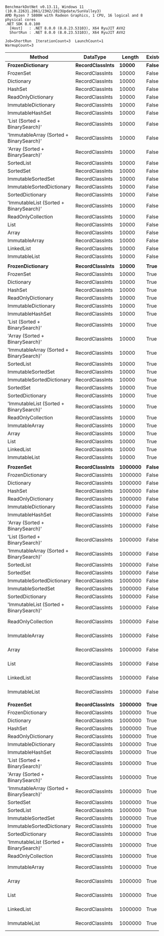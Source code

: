 ```

BenchmarkDotNet v0.13.11, Windows 11 (10.0.22631.2861/23H2/2023Update/SunValley3)
AMD Ryzen 7 5800H with Radeon Graphics, 1 CPU, 16 logical and 8 physical cores
.NET SDK 8.0.100
  [Host]   : .NET 8.0.0 (8.0.23.53103), X64 RyuJIT AVX2
  ShortRun : .NET 8.0.0 (8.0.23.53103), X64 RyuJIT AVX2

Job=ShortRun  IterationCount=3  LaunchCount=1  
WarmupCount=3  

```
| Method                                   | DataType        | Length  | Existed | Mean              | Error              | StdDev            | Allocated |
|----------------------------------------- |---------------- |-------- |-------- |------------------:|-------------------:|------------------:|----------:|
| **FrozenDictionary**                         | **RecordClassInts** | **10000**   | **False**   |          **5.053 ns** |          **0.8885 ns** |         **0.0487 ns** |         **-** |
| FrozenSet                                | RecordClassInts | 10000   | False   |          5.101 ns |          0.6864 ns |         0.0376 ns |         - |
| Dictionary                               | RecordClassInts | 10000   | False   |          6.943 ns |          0.4197 ns |         0.0230 ns |         - |
| HashSet                                  | RecordClassInts | 10000   | False   |          7.213 ns |          0.3581 ns |         0.0196 ns |         - |
| ReadOnlyDictionary                       | RecordClassInts | 10000   | False   |          9.437 ns |          2.5296 ns |         0.1387 ns |         - |
| ImmutableDictionary                      | RecordClassInts | 10000   | False   |         16.281 ns |          1.0344 ns |         0.0567 ns |         - |
| ImmutableHashSet                         | RecordClassInts | 10000   | False   |         32.662 ns |          1.4213 ns |         0.0779 ns |         - |
| &#39;List (Sorted + BinarySearch)&#39;           | RecordClassInts | 10000   | False   |         46.515 ns |         26.0616 ns |         1.4285 ns |         - |
| &#39;ImmutableArray (Sorted + BinarySearch)&#39; | RecordClassInts | 10000   | False   |         49.156 ns |          9.1828 ns |         0.5033 ns |         - |
| &#39;Array (Sorted + BinarySearch)&#39;          | RecordClassInts | 10000   | False   |         50.934 ns |          6.7489 ns |         0.3699 ns |         - |
| SortedList                               | RecordClassInts | 10000   | False   |         51.811 ns |         21.8550 ns |         1.1979 ns |         - |
| SortedSet                                | RecordClassInts | 10000   | False   |         54.735 ns |          2.7531 ns |         0.1509 ns |         - |
| ImmutableSortedSet                       | RecordClassInts | 10000   | False   |         64.625 ns |          2.2337 ns |         0.1224 ns |         - |
| ImmutableSortedDictionary                | RecordClassInts | 10000   | False   |         69.944 ns |          6.1095 ns |         0.3349 ns |         - |
| SortedDictionary                         | RecordClassInts | 10000   | False   |         84.585 ns |         75.9917 ns |         4.1654 ns |         - |
| &#39;ImmutableList (Sorted + BinarySearch)&#39;  | RecordClassInts | 10000   | False   |         97.857 ns |         18.5145 ns |         1.0148 ns |         - |
| ReadOnlyCollection                       | RecordClassInts | 10000   | False   |     19,075.214 ns |      1,825.6494 ns |       100.0700 ns |         - |
| List                                     | RecordClassInts | 10000   | False   |     26,138.868 ns |      1,760.3428 ns |        96.4903 ns |         - |
| Array                                    | RecordClassInts | 10000   | False   |     26,160.339 ns |      1,970.7379 ns |       108.0228 ns |         - |
| ImmutableArray                           | RecordClassInts | 10000   | False   |     26,183.379 ns |        640.6142 ns |        35.1142 ns |         - |
| LinkedList                               | RecordClassInts | 10000   | False   |     26,638.289 ns |      2,295.3140 ns |       125.8139 ns |         - |
| ImmutableList                            | RecordClassInts | 10000   | False   |     85,206.958 ns |      5,899.7127 ns |       323.3832 ns |         - |
|                                          |                 |         |         |                   |                    |                   |           |
| **FrozenDictionary**                         | **RecordClassInts** | **10000**   | **True**    |          **8.937 ns** |          **1.8284 ns** |         **0.1002 ns** |         **-** |
| FrozenSet                                | RecordClassInts | 10000   | True    |          8.939 ns |          0.8094 ns |         0.0444 ns |         - |
| Dictionary                               | RecordClassInts | 10000   | True    |         10.733 ns |          0.3395 ns |         0.0186 ns |         - |
| HashSet                                  | RecordClassInts | 10000   | True    |         10.828 ns |          0.6921 ns |         0.0379 ns |         - |
| ReadOnlyDictionary                       | RecordClassInts | 10000   | True    |         12.929 ns |          1.3855 ns |         0.0759 ns |         - |
| ImmutableDictionary                      | RecordClassInts | 10000   | True    |         24.595 ns |          0.7916 ns |         0.0434 ns |         - |
| ImmutableHashSet                         | RecordClassInts | 10000   | True    |         34.798 ns |          7.1163 ns |         0.3901 ns |         - |
| &#39;List (Sorted + BinarySearch)&#39;           | RecordClassInts | 10000   | True    |         45.076 ns |         14.4306 ns |         0.7910 ns |         - |
| &#39;Array (Sorted + BinarySearch)&#39;          | RecordClassInts | 10000   | True    |         47.447 ns |          3.1052 ns |         0.1702 ns |         - |
| &#39;ImmutableArray (Sorted + BinarySearch)&#39; | RecordClassInts | 10000   | True    |         48.325 ns |          4.7927 ns |         0.2627 ns |         - |
| SortedList                               | RecordClassInts | 10000   | True    |         53.172 ns |          5.9284 ns |         0.3250 ns |         - |
| ImmutableSortedSet                       | RecordClassInts | 10000   | True    |         54.738 ns |          9.3623 ns |         0.5132 ns |         - |
| ImmutableSortedDictionary                | RecordClassInts | 10000   | True    |         55.279 ns |         25.7661 ns |         1.4123 ns |         - |
| SortedSet                                | RecordClassInts | 10000   | True    |         56.911 ns |         35.4445 ns |         1.9428 ns |         - |
| SortedDictionary                         | RecordClassInts | 10000   | True    |         71.985 ns |          3.1045 ns |         0.1702 ns |         - |
| &#39;ImmutableList (Sorted + BinarySearch)&#39;  | RecordClassInts | 10000   | True    |         88.888 ns |          1.3115 ns |         0.0719 ns |         - |
| ReadOnlyCollection                       | RecordClassInts | 10000   | True    |      8,943.348 ns |        561.7855 ns |        30.7934 ns |         - |
| ImmutableArray                           | RecordClassInts | 10000   | True    |     12,225.651 ns |      1,460.5379 ns |        80.0570 ns |         - |
| Array                                    | RecordClassInts | 10000   | True    |     12,237.074 ns |        150.8018 ns |         8.2660 ns |         - |
| List                                     | RecordClassInts | 10000   | True    |     12,331.722 ns |      2,809.2668 ns |       153.9854 ns |         - |
| LinkedList                               | RecordClassInts | 10000   | True    |     12,421.847 ns |        249.6809 ns |        13.6859 ns |         - |
| ImmutableList                            | RecordClassInts | 10000   | True    |     35,292.262 ns |      1,657.7999 ns |        90.8696 ns |         - |
|                                          |                 |         |         |                   |                    |                   |           |
| **FrozenSet**                                | **RecordClassInts** | **1000000** | **False**   |          **5.200 ns** |          **0.1230 ns** |         **0.0067 ns** |         **-** |
| FrozenDictionary                         | RecordClassInts | 1000000 | False   |          5.211 ns |          0.1850 ns |         0.0101 ns |         - |
| Dictionary                               | RecordClassInts | 1000000 | False   |          7.087 ns |          0.3129 ns |         0.0172 ns |         - |
| HashSet                                  | RecordClassInts | 1000000 | False   |          7.247 ns |          1.1984 ns |         0.0657 ns |         - |
| ReadOnlyDictionary                       | RecordClassInts | 1000000 | False   |          9.498 ns |          0.0840 ns |         0.0046 ns |         - |
| ImmutableDictionary                      | RecordClassInts | 1000000 | False   |         33.017 ns |          0.8800 ns |         0.0482 ns |         - |
| ImmutableHashSet                         | RecordClassInts | 1000000 | False   |         64.996 ns |          1.3253 ns |         0.0726 ns |         - |
| &#39;Array (Sorted + BinarySearch)&#39;          | RecordClassInts | 1000000 | False   |         65.375 ns |          7.1119 ns |         0.3898 ns |         - |
| &#39;List (Sorted + BinarySearch)&#39;           | RecordClassInts | 1000000 | False   |         66.877 ns |          6.2229 ns |         0.3411 ns |         - |
| &#39;ImmutableArray (Sorted + BinarySearch)&#39; | RecordClassInts | 1000000 | False   |         71.309 ns |          9.4224 ns |         0.5165 ns |         - |
| SortedList                               | RecordClassInts | 1000000 | False   |         74.894 ns |         11.5317 ns |         0.6321 ns |         - |
| SortedSet                                | RecordClassInts | 1000000 | False   |         89.541 ns |          2.3921 ns |         0.1311 ns |         - |
| ImmutableSortedDictionary                | RecordClassInts | 1000000 | False   |         99.442 ns |          6.1653 ns |         0.3379 ns |         - |
| ImmutableSortedSet                       | RecordClassInts | 1000000 | False   |        105.163 ns |         20.7200 ns |         1.1357 ns |         - |
| SortedDictionary                         | RecordClassInts | 1000000 | False   |        129.462 ns |          8.1785 ns |         0.4483 ns |         - |
| &#39;ImmutableList (Sorted + BinarySearch)&#39;  | RecordClassInts | 1000000 | False   |        146.302 ns |         26.3175 ns |         1.4426 ns |         - |
| ReadOnlyCollection                       | RecordClassInts | 1000000 | False   |  2,169,550.000 ns |     76,758.6643 ns |     4,207.4014 ns |       9 B |
| ImmutableArray                           | RecordClassInts | 1000000 | False   |  2,869,389.815 ns |     29,685.2852 ns |     1,627.1507 ns |       4 B |
| Array                                    | RecordClassInts | 1000000 | False   |  2,885,878.889 ns |    281,738.4411 ns |    15,443.0346 ns |       4 B |
| List                                     | RecordClassInts | 1000000 | False   |  2,888,478.148 ns |    476,973.8978 ns |    26,144.5488 ns |       4 B |
| LinkedList                               | RecordClassInts | 1000000 | False   |  3,173,465.079 ns |    746,607.2816 ns |    40,924.0644 ns |       4 B |
| ImmutableList                            | RecordClassInts | 1000000 | False   | 31,993,105.556 ns | 37,143,838.5452 ns | 2,035,979.1269 ns |      61 B |
|                                          |                 |         |         |                   |                    |                   |           |
| **FrozenSet**                                | **RecordClassInts** | **1000000** | **True**    |          **9.325 ns** |          **0.3512 ns** |         **0.0193 ns** |         **-** |
| FrozenDictionary                         | RecordClassInts | 1000000 | True    |          9.482 ns |          2.8113 ns |         0.1541 ns |         - |
| Dictionary                               | RecordClassInts | 1000000 | True    |         11.097 ns |          0.6673 ns |         0.0366 ns |         - |
| HashSet                                  | RecordClassInts | 1000000 | True    |         11.112 ns |          0.4354 ns |         0.0239 ns |         - |
| ReadOnlyDictionary                       | RecordClassInts | 1000000 | True    |         14.967 ns |          0.8817 ns |         0.0483 ns |         - |
| ImmutableDictionary                      | RecordClassInts | 1000000 | True    |         40.975 ns |          9.0237 ns |         0.4946 ns |         - |
| ImmutableHashSet                         | RecordClassInts | 1000000 | True    |         55.242 ns |          1.2062 ns |         0.0661 ns |         - |
| &#39;List (Sorted + BinarySearch)&#39;           | RecordClassInts | 1000000 | True    |         60.663 ns |          3.1266 ns |         0.1714 ns |         - |
| &#39;Array (Sorted + BinarySearch)&#39;          | RecordClassInts | 1000000 | True    |         60.935 ns |          4.2245 ns |         0.2316 ns |         - |
| &#39;ImmutableArray (Sorted + BinarySearch)&#39; | RecordClassInts | 1000000 | True    |         72.541 ns |          2.8135 ns |         0.1542 ns |         - |
| SortedSet                                | RecordClassInts | 1000000 | True    |         76.857 ns |          1.2624 ns |         0.0692 ns |         - |
| SortedList                               | RecordClassInts | 1000000 | True    |         77.355 ns |         10.9466 ns |         0.6000 ns |         - |
| ImmutableSortedSet                       | RecordClassInts | 1000000 | True    |         87.527 ns |          0.4318 ns |         0.0237 ns |         - |
| ImmutableSortedDictionary                | RecordClassInts | 1000000 | True    |         87.703 ns |          0.7931 ns |         0.0435 ns |         - |
| SortedDictionary                         | RecordClassInts | 1000000 | True    |        111.203 ns |          2.4467 ns |         0.1341 ns |         - |
| &#39;ImmutableList (Sorted + BinarySearch)&#39;  | RecordClassInts | 1000000 | True    |        130.098 ns |          4.4272 ns |         0.2427 ns |         - |
| ReadOnlyCollection                       | RecordClassInts | 1000000 | True    |    945,309.006 ns |     17,483.2468 ns |       958.3158 ns |       1 B |
| ImmutableArray                           | RecordClassInts | 1000000 | True    |  1,243,394.444 ns |     36,526.9073 ns |     2,002.1630 ns |       1 B |
| Array                                    | RecordClassInts | 1000000 | True    |  1,243,733.876 ns |      7,616.0324 ns |       417.4604 ns |       1 B |
| List                                     | RecordClassInts | 1000000 | True    |  1,247,648.568 ns |     56,194.7793 ns |     3,080.2255 ns |       1 B |
| LinkedList                               | RecordClassInts | 1000000 | True    |  1,376,089.670 ns |    285,870.3383 ns |    15,669.5179 ns |       2 B |
| ImmutableList                            | RecordClassInts | 1000000 | True    | 11,992,054.167 ns | 18,311,530.8196 ns | 1,003,716.7937 ns |      15 B |
